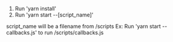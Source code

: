 1. Run 'yarn install'
2. Run 'yarn start --[script_name]'

script_name will be a filename from /scripts
Ex: Run 'yarn start --callbacks.js' to run /scripts/callbacks.js